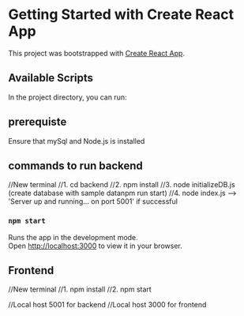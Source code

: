 # Getting Started with Create React App

This project was bootstrapped with [Create React App](https://github.com/facebook/create-react-app).

## Available Scripts

In the project directory, you can run:
## prerequiste
Ensure that mySql and Node.js is installed

## commands to run backend
//New terminal
//1. cd backend
//2. npm install
//3. node initializeDB.js (create database with sample datanpm run start)
//4. node index.js --> 'Server up and running... on port 5001' if successful
### `npm start`

Runs the app in the development mode.\
Open [http://localhost:3000](http://localhost:3000) to view it in your browser.

## Frontend
//New terminal
//1. npm install
//2. npm start


//Local host 5001 for backend
//Local host 3000 for frontend
